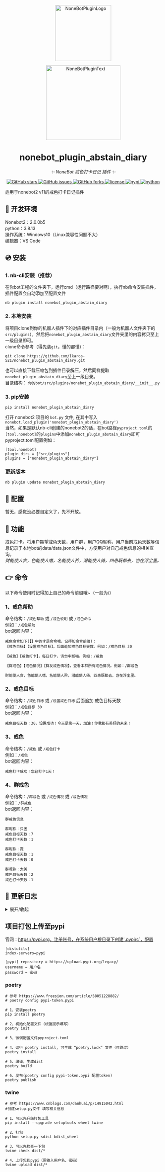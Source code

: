 <div align="center">
  <a href="https://v2.nonebot.dev/store"><img src="https://github.com/A-kirami/nonebot-plugin-template/blob/resources/nbp_logo.png" width="180" height="180" alt="NoneBotPluginLogo"></a>
  <br>
  <p><img src="https://github.com/A-kirami/nonebot-plugin-template/blob/resources/NoneBotPlugin.svg" width="240" alt="NoneBotPluginText"></p>
</div>

<div align="center">

# nonebot_plugin_abstain_diary
  
_✨ NoneBot 戒色打卡日记 插件 ✨_
  
<a href="https://github.com/Ikaros-521/nonebot_plugin_abstain_diary/stargazers">
    <img alt="GitHub stars" src="https://img.shields.io/github/stars/Ikaros-521/nonebot_plugin_abstain_diary?color=%09%2300BFFF&style=flat-square">
</a>
<a href="https://github.com/Ikaros-521/nonebot_plugin_abstain_diary/issues">
    <img alt="GitHub issues" src="https://img.shields.io/github/issues/Ikaros-521/nonebot_plugin_abstain_diary?color=Emerald%20green&style=flat-square">
</a>
<a href="https://github.com/Ikaros-521/nonebot_plugin_abstain_diary/network">
    <img alt="GitHub forks" src="https://img.shields.io/github/forks/Ikaros-521/nonebot_plugin_abstain_diary?color=%2300BFFF&style=flat-square">
</a>
<a href="./LICENSE">
    <img src="https://img.shields.io/github/license/Ikaros-521/nonebot_plugin_abstain_diary.svg" alt="license">
</a>
<a href="https://pypi.python.org/pypi/nonebot_plugin_abstain_diary">
    <img src="https://img.shields.io/pypi/v/nonebot_plugin_abstain_diary.svg" alt="pypi">
</a>
<a href="https://www.python.org">
    <img src="https://img.shields.io/badge/python-3.8+-blue.svg" alt="python">
</a>

</div>

适用于nonebot2 v11的戒色打卡日记插件    

## 🔧 开发环境
Nonebot2：2.0.0b5  
python：3.8.13  
操作系统：Windows10（Linux兼容性问题不大）  
编辑器：VS Code  

## 💿 安装

### 1. nb-cli安装（推荐）
在你bot工程的文件夹下，运行cmd（运行路径要对啊），执行nb命令安装插件，插件配置会自动添加至配置文件  
```
nb plugin install nonebot_plugin_abstain_diary
```

### 2. 本地安装
将项目clone到你的机器人插件下的对应插件目录内（一般为机器人文件夹下的`src/plugins`），然后把`nonebot_plugin_abstain_diary`文件夹里的内容拷贝至上一级目录即可。  
clone命令参考（得先装`git`，懂的都懂）：
```
git clone https://github.com/Ikaros-521/nonebot_plugin_abstain_diary.git
``` 
也可以直接下载压缩包到插件目录解压，然后同样提取`nonebot_plugin_abstain_diary`至上一级目录。  
目录结构： ```你的bot/src/plugins/nonebot_plugin_abstain_diary/__init__.py```  


### 3. pip安装
```
pip install nonebot_plugin_abstain_diary
```  
打开 nonebot2 项目的 ```bot.py``` 文件, 在其中写入  
```nonebot.load_plugin('nonebot_plugin_abstain_diary')```  
当然，如果是默认nb-cli创建的nonebot2的话，在bot路径```pyproject.toml```的```[tool.nonebot]```的```plugins```中添加```nonebot_plugin_abstain_diary```即可  
pyproject.toml配置例如：  
``` 
[tool.nonebot]
plugin_dirs = ["src/plugins"]
plugins = ["nonebot_plugin_abstain_diary"]
``` 

### 更新版本
```
nb plugin update nonebot_plugin_abstain_diary
```

## 🔧 配置  
暂无，感觉没必要自定义了，先不开放。  

## 🎉 功能
戒色打卡。将用户期望戒色天数，用户群，用户QQ昵称，用户当前戒色天数等信息记录于本地bot的data/data.json文件中，方便用户对自己戒色信息的相关查询。  
*财能使人贪，色能使人嗜，名能使人矜，潜能使人倚，四患既都去，岂在浮尘里。*  

## 👉 命令

以下命令使用时记得加上自己的命令前缀哦~（一般为/）  

### 1、戒色帮助
命令结构：```/戒色帮助``` 或 ```/戒色说明``` 或 ```/戒色命令```  
例如：```/戒色帮助```  
bot返回内容：  
```
戒色命令如下(【】中的才是命令哦，记得加命令前缀)：
【戒色目标】【设置戒色目标】，后面追加戒色目标天数。例如：/戒色目标 30

【戒色】【戒色打卡】，每日打卡，请勿中断喵。例如：/戒色

【群戒色】【戒色情况】【群友戒色情况】，查看本群所有戒色情况。例如：/群戒色

财能使人贪，色能使人嗜，名能使人矜，潜能使人倚，四患既都去，岂在浮尘里。
```

### 2、戒色目标
命令结构：```/戒色目标``` 或 ```/设置戒色目标``` 后面追加 戒色目标天数  
例如：```/戒色目标 30```  
bot返回内容：  
```
戒色目标天数：30，设置成功！今天是第一天，加油！你我都有美好的未来！
```

### 3、戒色
命令结构：```/戒色``` 或 ```/戒色打卡```  
例如：```/戒色```  
bot返回内容：  
```
戒色打卡成功！您已打卡1天！
```

### 4、群戒色
命令结构：```/群戒色``` 或 ```/戒色情况``` 或 ```/戒色情况```  
例如：```/群戒色```  
bot返回内容：  
```
群戒色信息

群昵称：只因
戒色目标天数：7
戒色打卡天数：1

群昵称：霓
戒色目标天数：1
戒色打卡天数：0

群昵称：太美
戒色目标天数：2
戒色打卡天数：1
```

## 📝 更新日志

<details>
<summary>展开/收起</summary>

### 0.0.1

- 插件初次发布  
  
### 0.0.2

- 修复首次运行数据文件加载失败bug
- 优化功能逻辑，设置目标即为开始打开第一天
- 优化文字描述
 

</details>

## 项目打包上传至pypi

官网：https://pypi.org，注册账号，在系统用户根目录下创建`.pypirc`，配置  
``` 
[distutils] 
index-servers=pypi 
 
[pypi] repository = https://upload.pypi.org/legacy/ 
username = 用户名 
password = 密码
```

### poetry

```
# 参考 https://www.freesion.com/article/58051228882/
# poetry config pypi-token.pypi

# 1、安装poetry
pip install poetry

# 2、初始化配置文件（根据提示填写）
poetry init

# 3、微调配置文件pyproject.toml

# 4、运行 poetry install, 可生成 “poetry.lock” 文件（可跳过）
poetry install

# 5、编译，生成dist
poetry build

# 6、发布(poetry config pypi-token.pypi 配置token)
poetry publish

```

### twine

```
# 参考 https://www.cnblogs.com/danhuai/p/14915042.html
#创建setup.py文件 填写相关信息

# 1、可以先升级打包工具
pip install --upgrade setuptools wheel twine

# 2、打包
python setup.py sdist bdist_wheel

# 3、可以先检查一下包
twine check dist/*

# 4、上传包到pypi（需输入用户名、密码）
twine upload dist/*
```